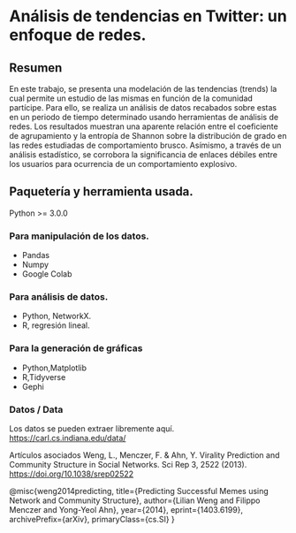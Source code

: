 # Análisis de tendencias en Twitter: un enfoque de redes. 

## Resumen 

En este trabajo, se presenta una modelación de las tendencias (trends) la cual permite un estudio de las mismas
en función de la comunidad partícipe. Para ello, se realiza un análisis de datos recabados sobre estas en un periodo
de tiempo determinado usando herramientas de análisis de redes.
Los resultados muestran una aparente relación entre el coeficiente de agrupamiento y la entropía de Shannon
sobre la distribución de grado en las redes estudiadas de comportamiento brusco. Asímismo, a través de un análisis
estadístico, se corrobora la significancia de enlaces débiles entre los usuarios para ocurrencia de un comportamiento
explosivo.


## Paquetería y herramienta usada. 

Python >=  3.0.0

### Para manipulación de los datos.

- Pandas
- Numpy
- Google Colab

### Para análisis de datos. 

- Python, NetworkX.
- R, regresión lineal.

### Para la generación de gráficas 

- Python,Matplotlib
- R,Tidyverse
- Gephi




### Datos / Data
Los datos se pueden extraer libremente aquí. 
https://carl.cs.indiana.edu/data/

Artículos asociados
Weng, L., Menczer, F. & Ahn, Y. Virality Prediction and Community Structure in Social Networks. Sci Rep 3, 2522 (2013). https://doi.org/10.1038/srep02522

@misc{weng2014predicting,
      title={Predicting Successful Memes using Network and Community Structure}, 
      author={Lilian Weng and Filippo Menczer and Yong-Yeol Ahn},
      year={2014},
      eprint={1403.6199},
      archivePrefix={arXiv},
      primaryClass={cs.SI}
}
